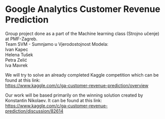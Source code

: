 # Google Analytics Customer Revenue Prediction
Group project done as a part of the Machine learning class (Strojno učenje) at PMF-Zagreb.\
Team SVM - Sumnjamo u Vjerodostojnost Modela:\
Ivan Kapec\
Helena Tušek\
Petra Zelić\
Iva Mavrek

We will try to solve an already completed Kaggle competition which can be found at this link:\
https://www.kaggle.com/c/ga-customer-revenue-prediction/overview

Our work will be based primarily on the winning solution created by Konstantin Nikolaev. It can be found at this link:\
https://www.kaggle.com/c/ga-customer-revenue-prediction/discussion/82614
